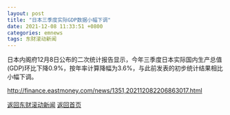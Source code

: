 ```yaml
---
layout: post
title: "日本三季度实际GDP数据小幅下调"
date: 2021-12-08 11:33:51 +0800
categories: emnews
tags: 东财滚动新闻
---
```


日本内阁府12月8日公布的二次统计报告显示，今年三季度日本实际国内生产总值(GDP)环比下降0.9%，按年率计算降幅为3.6%，与此前发表的初步统计结果相比小幅下调。

<http://finance.eastmoney.com/news/1351,202112082206863017.html>

[返回东财滚动新闻](//finews.withounder.com/emnews/)
[返回首页](//finews.withounder.com/)